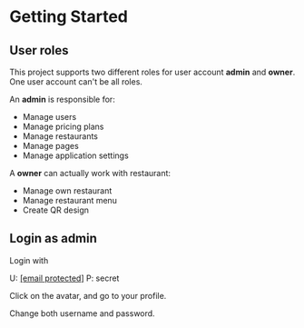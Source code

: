 # Getting Started

## User roles <a id="41-user-roles"></a>

This project supports two different roles for user account **admin** and **owner**. One user account can't be all roles.

An **admin** is responsible for:

* Manage users
* Manage pricing plans
* Manage restaurants
* Manage pages
* Manage application settings

A **owner** can actually work with restaurant:

* Manage own restaurant
* Manage restaurant menu
* Create QR design

## Login as admin <a id="login-as-admin"></a>

Login with

U: [\[email protected\]](https://mobidonia.gitbook.io/cdn-cgi/l/email-protection) P: secret

Click on the avatar, and go to your profile.

Change both username and password.

